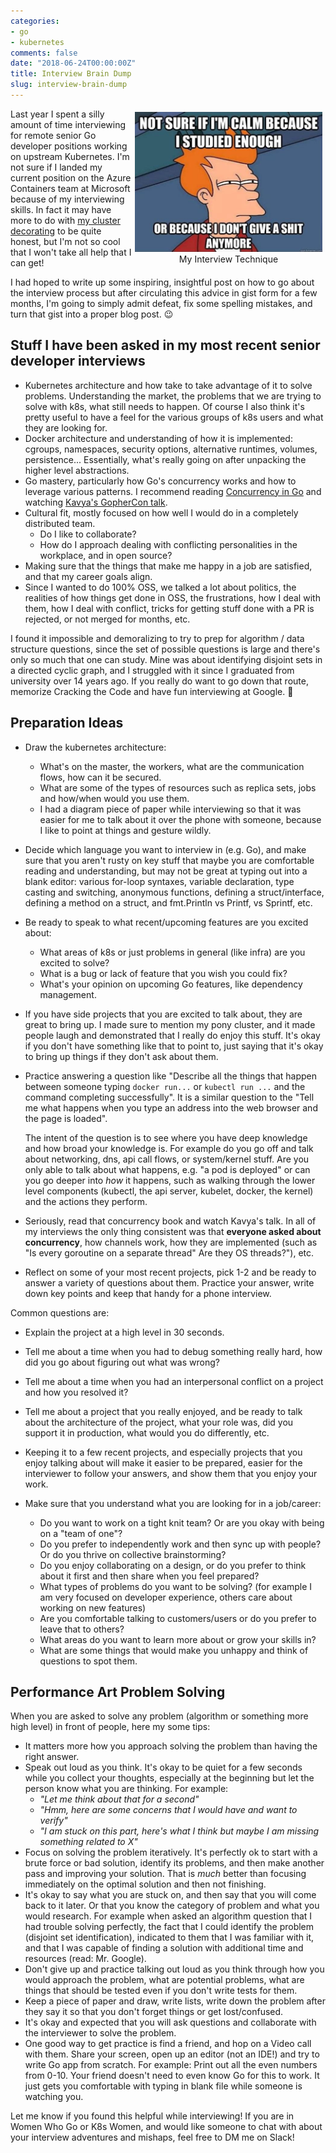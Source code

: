 ```yaml
---
categories:
- go
- kubernetes
comments: false
date: "2018-06-24T00:00:00Z"
title: Interview Brain Dump
slug: interview-brain-dump
---
```


<figure style="text-align: center; float: right; margin: 5px">
  <img src="/images/interview-technique.jpg" alt="Fry: Not sure if I'm calm because I studied enough or because I don't give a shit anymore" width="300" />
  <figcaption>
    My Interview Technique
  </figcaption>
</figure>

Last year I spent a silly amount of time interviewing for remote senior Go developer
positions working on upstream Kubernetes. I'm not sure if I landed my current position on the Azure
Containers team at Microsoft because of my interviewing
skills. In fact it may have more to do with [my cluster decorating](http://carolynvanslyck.com/blog/2017/10/all-the-pretty-little-ponies/)
to be quite honest, but I'm not so cool that I won't take all help that I can
get!

I had hoped to write up some inspiring, insightful post on how to go about
the interview process but after circulating this advice in gist form for a few
months, I'm going to simply admit defeat, fix some spelling mistakes, and turn
that gist into a proper blog post. 😉

## Stuff I have been asked in my most recent senior developer interviews

* Kubernetes architecture and how take to take advantage of it to solve problems.
  Understanding the market, the problems that we are trying to solve with k8s,
  what still needs to happen. Of course I also think it's pretty useful to have
  a feel for the various groups of k8s users and what they are looking for.
* Docker architecture and understanding of how it is implemented: cgroups,
  namespaces, security options, alternative runtimes, volumes, persistence...
  Essentially, what's really going on after unpacking the higher level abstractions.
* Go mastery, particularly how Go's concurrency works and how to leverage
  various patterns. I recommend reading [Concurrency in
  Go](https://www.amazon.com/Concurrency-Go-Tools-Techniques-Developers/dp/1491941197)
  and watching [Kavya's GopherCon talk](https://www.youtube.com/watch?v=KBZlN0izeiY).
* Cultural fit, mostly focused on how well I would do in a completely distributed team.
  * Do I like to collaborate?
  * How do I approach dealing with conflicting personalities in the workplace,
    and in open source?
* Making sure that the things that make me happy in a job are satisfied, and
  that my career goals align.
* Since I wanted to do 100% OSS, we talked a lot about politics, the realities of
  how things get done in OSS, the frustrations, how I deal with them, how I deal
  with conflict, tricks for getting stuff done with a PR is rejected, or not
  merged for months, etc.

I found it impossible and demoralizing to try to prep for algorithm / data
structure questions, since the set of possible questions is large and there's
only so much that one can study. Mine was about identifying disjoint sets in a
directed cyclic graph, and I struggled with it since I graduated from university
over 14 years ago. If you really do want to go down that
route, memorize Cracking the Code and have fun interviewing at Google. 👋


## Preparation Ideas

* Draw the kubernetes architecture:
  * What's on the master, the workers, what are the communication flows, how can
    it be secured.
  * What are some of the types of resources such as replica sets, jobs and
    how/when would you use them.
  * I had a diagram piece of paper while interviewing so that it was easier for
    me to talk about it over the phone with someone, because I like to point at
    things and gesture wildly.
* Decide which language you want to interview in (e.g. Go), and make sure that you
  aren't rusty on key stuff that maybe you are comfortable reading and understanding,
  but may not be great at typing out into a blank editor: various for-loop syntaxes,
  variable declaration, type casting and switching, anonymous functions, defining
  a struct/interface, defining a method on a struct, and fmt.Println vs Printf, vs Sprintf, etc.
* Be ready to speak to what recent/upcoming features are you excited about:
  * What areas of k8s or just problems in general (like infra) are you excited to
    solve?
  * What is a bug or lack of feature that you wish you could fix?
  * What's your opinion on upcoming Go features, like dependency management.
* If you have side projects that you are excited to talk about, they are great to
  bring up. I made sure to mention my pony cluster, and it made people laugh and
  demonstrated that I really do enjoy this stuff. It's okay if you don't have
  something like that to point to, just saying that it's okay to bring up things
  if they don't ask about them.
* Practice answering a question like "Describe all the things that happen between
  someone typing `docker run...` or `kubectl run ...` and the command completing
  successfully". It is a similar question to the "Tell me what happens when you
  type an address into the web browser and the page is loaded".

  The intent of the question is to see where you have deep knowledge and how
  broad your knowledge is. For example do you go off and talk about networking,
  dns, api call flows, or system/kernel stuff. Are you only able to talk about
  what happens, e.g. "a pod is deployed" or can you go
  deeper into _how_ it happens, such as walking through the lower level components
  (kubectl, the api server, kubelet, docker, the kernel) and the actions they
  perform.

* Seriously, read that concurrency book and watch Kavya's talk. In all of my
  interviews the only thing consistent was that **everyone asked about concurrency**,
  how channels work, how they are implemented (such as "Is every goroutine on a
  separate thread" Are they OS threads?"), etc.
* Reflect on some of your most recent projects, pick 1-2 and be ready to answer
  a variety of questions about them. Practice your answer, write down key points
  and keep that handy for a phone interview.

Common questions are:

  * Explain the project at a high level in 30 seconds.
  * Tell me about a time when you had to debug something really hard, how did you go
    about figuring out what was wrong?
  * Tell me about a time when you had an interpersonal conflict on a project and how
    you resolved it?
  * Tell me about a project that you really enjoyed, and be ready to talk about the
    architecture of the project, what your role was, did you support it in
    production, what would you do differently, etc.
  * Keeping it to a few recent projects, and especially projects that you enjoy
    talking about will make it easier to be prepared, easier for the interviewer to
    follow your answers, and show them that you enjoy your work.
* Make sure that you understand what you are looking for in a job/career:

  * Do you want to work on a tight knit team? Or are you okay with being on a "team
    of one"?
  * Do you prefer to independently work and then sync up with people? Or do you
    thrive on collective brainstorming?
  * Do you enjoy collaborating on a design, or do you prefer to think about it
    first and then share when you feel prepared?
  * What types of problems do you want to be solving? (for example I am very
    focused on developer experience, others care about working on new features)
  * Are you comfortable talking to customers/users or do you prefer to leave
    that to others?
  * What areas do you want to learn more about or grow your skills in?
  * What are some things that would make you unhappy and think of questions to
    spot them.

## Performance Art Problem Solving
When you are asked to solve any problem (algorithm or something more high level)
in front of people, here my some tips:

* It matters more how you approach solving the problem than having the right
  answer.
* Speak out loud as you think. It's okay to be quiet for a few seconds while you
  collect your thoughts, especially at the beginning but let the person know what
  you are thinking. For example:
    * _"Let me think about that for a second"_
    * _"Hmm, here are some concerns that I would have and want to verify"_
    * _"I am stuck on this part, here's what I think but maybe I am missing something related to X"_
* Focus on solving the problem iteratively. It's perfectly ok to start with a
  brute force or bad solution, identify its problems, and then make another pass
  and improving your solution. That is _much_ better than focusing immediately
  on the optimal solution and then not finishing.
* It's okay to say what you are stuck on, and then say that you will come back to
  it later. Or that you know the category of problem and what you would research.
  For example when asked an algorithm question that I had trouble solving
  perfectly, the fact that I could identify the problem (disjoint set
  identification), indicated to them that I was familiar with it, and that I was
  capable of finding a solution with additional time and resources (read: Mr. Google).
* Don't give up and practice talking out loud as you think through how you would
  approach the problem, what are potential problems, what are things that should
  be tested even if you don't write tests for them.
* Keep a piece of paper and draw, write lists, write down the problem after they say
  it so that you don't forget things or get lost/confused.
* It's okay and expected that you will ask questions and collaborate with the
  interviewer to solve the problem.
* One good way to get practice is find a friend, and hop on a Video call with them.
  Share your screen, open up an editor (not an IDE!) and try to write Go app from
  scratch. For example: Print out all the even numbers from 0-10. Your friend doesn't
  need to even know Go for this to work. It just gets you comfortable with typing
  in blank file while someone is watching you.

Let me know if you found this helpful while interviewing! If you are in Women Who Go
or K8s Women, and would like someone to chat with about your interview adventures
and mishaps, feel free to DM me on Slack!

